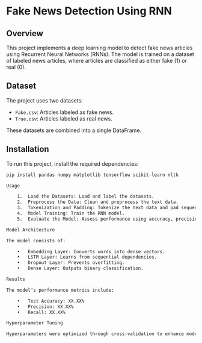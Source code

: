 # Fake News Detection Using RNN

## Overview
This project implements a deep learning model to detect fake news articles using Recurrent Neural Networks (RNNs). The model is trained on a dataset of labeled news articles, where articles are classified as either fake (1) or real (0).

## Dataset
The project uses two datasets:
- `Fake.csv`: Articles labeled as fake news.
- `True.csv`: Articles labeled as real news.

These datasets are combined into a single DataFrame.

## Installation
To run this project, install the required dependencies:

```bash
pip install pandas numpy matplotlib tensorflow scikit-learn nltk

Usage

	1.	Load the Datasets: Load and label the datasets.
	2.	Preprocess the Data: Clean and preprocess the text data.
	3.	Tokenization and Padding: Tokenize the text data and pad sequences.
	4.	Model Training: Train the RNN model.
	5.	Evaluate the Model: Assess performance using accuracy, precision, and recall.

Model Architecture

The model consists of:

	•	Embedding Layer: Converts words into dense vectors.
	•	LSTM Layer: Learns from sequential dependencies.
	•	Dropout Layer: Prevents overfitting.
	•	Dense Layer: Outputs binary classification.

Results

The model’s performance metrics include:

	•	Test Accuracy: XX.XX%
	•	Precision: XX.XX%
	•	Recall: XX.XX%

Hyperparameter Tuning

Hyperparameters were optimized through cross-validation to enhance model performance.



